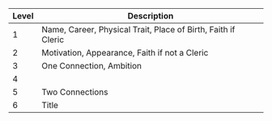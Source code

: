 | Level | Description                                                   |
| ----- | ------------------------------------------------------------- |
| 1     | Name, Career, Physical Trait, Place of Birth, Faith if Cleric |
| 2     | Motivation, Appearance, Faith if not a Cleric                 |
| 3     | One Connection, Ambition                                      |
| 4     |                                                               |
| 5     | Two Connections                                               |
| 6     | Title                                                         |




